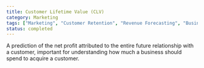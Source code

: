```yaml
---
title: Customer Lifetime Value (CLV)
category: Marketing
tags: ["Marketing", "Customer Retention", "Revenue Forecasting", "Business Strategy"]
status: completed
---
```

A prediction of the net profit attributed to the entire future relationship with a customer, important for understanding how much a business should spend to acquire a customer.